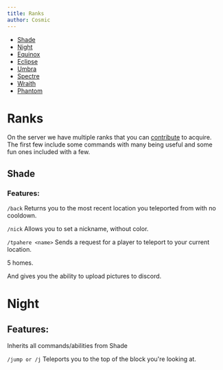 ```yaml
---
title: Ranks
author: Cosmic
---
```


- [Shade](#Shade)
- [Night](#Night)
- [Equinox](#Equinox)
- [Eclipse](#Eclipse)
- [Umbra](#Umbra)
- [Spectre](#Spectre)
- [Wraith](#Wraith)
- [Phantom](#Phantom)

# Ranks

On the server we have multiple ranks that you can [contribute](https://shop.shadownode.ca/) to acquire. \
The first few include some commands with many being useful and some fun ones included with a few.

## Shade

### Features:

`/back` Returns you to the most recent location you teleported from with no cooldown. 

`/nick` Allows you to set a nickname, without color. 

`/tpahere <name>` Sends a request for a player to teleport to your current location. 

5 homes. 

And gives you the ability to upload pictures to discord.

# Night

## Features:

Inherits all commands/abilities from Shade
	
`/jump or /j` Teleports you to the top of the block you're looking at.
	
	
	
